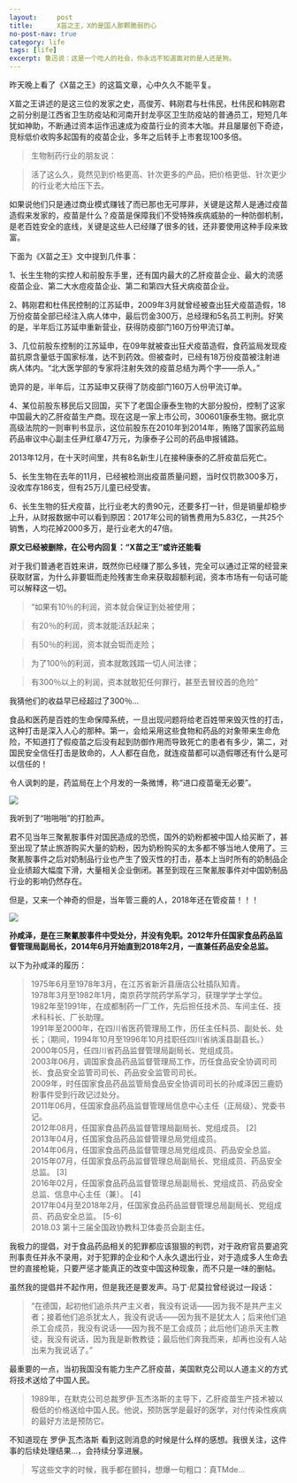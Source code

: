 ```yaml
---
layout:     post
title:      X苗之王，X的是国人那颗脆弱的心
no-post-nav: true
category: life
tags: [life]
excerpt: 鲁迅说：这是一个吃人的社会，你永远不知道面对的是人还是狗。
---
```


昨天晚上看了《X苗之王》的这篇文章，心中久久不能平复。

X苗之王讲述的是这三位的发家之史，高俊芳、韩刚君与杜伟民，杜伟民和韩刚君之前分别是江西省卫生防疫站和河南开封龙亭区卫生防疫站的普通员工，短短几年犹如神助，不断通过资本运作迅速成为疫苗行业的资本大咖。并且屡屡创下奇迹，竞标低价收购多起国有的疫苗企业，多年之后转手上市套现100多倍。

>生物制药行业的朋友说：

>活了这么久，竟然见到价格更高、针次更多的产品，把价格更低、针次更少的行业老大给压下去。

如果说他们只是通过商业模式赚钱了而已那也无可厚非，关键是这帮人是通过疫苗造假来发家的，疫苗是什么？疫苗是保障我们不受特殊疾病威胁的一种防御机制，是老百姓安全的底线，关键是这些人已经赚了很多的钱，还非要使用这种手段来致富。

下面为《X苗之王》文中提到几件事：

1、长生生物的实控人和前股东手里，还有国内最大的乙肝疫苗企业、最大的流感疫苗企业、第二大水痘疫苗企业、第二和第四大狂犬病疫苗企业。

2、韩刚君和杜伟民控制的江苏延申，2009年3月就曾经被查出狂犬疫苗造假，18万份疫苗全部已经注入病人体中，最后罚金300万，总经理和5名员工判刑。好笑的是，半年后江苏延申重新营业，获得防疫部门160万份甲流订单。


3、几位前股东控制的江苏延申，在09年就被查出狂犬疫苗造假，食药监局发现疫苗抗原含量低于国家标准，达不到药效。但被查时，已经有18万份疫苗被注射进病人体内。“北大医学部的专家将注射失效的疫苗总结为两个字——杀人。”

诡异的是，半年后，江苏延申又获得了防疫部门160万人份甲流订单。

4、某位前股东移民后又回国，买下了老国企康泰生物的大部分股份，控制了这家中国最大的乙肝疫苗生产商。现在这是一家上市公司，300601康泰生物。据北京高级法院的一则审判书显示，这位前股东在2010年到2014年，贿赂了国家药监局药品审议中心副主任尹红章47万元，为康泰子公司的药品申报铺路。

2013年12月，在十天时间里，共有8名新生儿在接种康泰的乙肝疫苗后死亡。

5、长生生物在去年的11月，已经被检测出疫苗质量问题，当时仅罚款300多万，没收库存186支，但有25万儿童已经受害。

6、长生生物的狂犬疫苗，比行业老大的贵90元，还要多打一针，但是销量却稳步上升，从财报数据中可以看到原因：2017年公司的销售费用为5.83亿，一共25个销售，人均花掉2000多万，是行业老大的47倍。

**原文已经被删除，在公号内回复：“X苗之王”或许还能看**

对于我们普通老百姓来讲，既然你已经赚了那么多钱，完全可以通过正常的经营来获取财富，为什么非要铤而走险残害生命来获取超额利润，资本市场有一句话可能可以解释这一切。

> “如果有10％的利润，资本就会保证到处被使用；

> 有20％的利润，资本就能活跃起来；

> 有50％的利润，资本就会铤而走险；

> 为了100％的利润，资本就敢践踏一切人间法律；

> 有300％以上的利润，资本就敢犯任何罪行，甚至去冒绞首的危险” 

我猜他们的收益早已经超过了300％...

食品和医药是百姓的生命保障系统，一旦出现问题将给老百姓带来毁灭性的打击，这种打击是深入人心的那种。第一，会给采用这些食物和药品的对象带来生命危险，不知道打了假疫苗之后没有起到防御作用而导致死亡的患者有多少，第二，对国民安全信任打击是致命的，人人都在自危，就连疫苗都可以造假哪还有什么是可以信任的！

令人讽刺的是，药监局在上个月发的一条微博，称“进口疫苗毫无必要”。

![](https://785721099.github.io/assets/images/2018/life/yiyaoju.png)

我听到了“啪啪啪”的打脸声。

君不见当年三聚氰胺事件对国民造成的恐慌，国外的奶粉都被中国人给买断了，甚至出现了禁止旅游购买大量的奶粉，因为奶粉购买的太多都不够当地人使用了。三聚氰胺事件之后对奶制品行业也产生了毁灭性的打击，基本上当时所有的奶制品企业业绩超大幅度下滑，大量相关企业倒闭。甚至到现在三聚氰胺事件对中国奶制品行业的影响仍然存在。

但是，又来一个神奇的但是，当年管三鹿的人，2018年还在管疫苗！！！

![](https://785721099.github.io/assets/images/2018/life/suixianze1.jpg)

**孙咸泽，是在三聚氰胺事件中受处分，并没有免职。2012年升任国家食品药品监督管理局副局长，2014年6月开始直到2018年2月，一直兼任药品安全总监。**

以下为孙咸泽的履历：

> 1975年6月至1978年3月，在江苏省新沂县唐店公社插队知青。  
> 1978年3月至1982年1月，南京药学院药学系学习，获理学学士学位。  
> 1982年至1991年，在成都制药一厂工作，先后担任技术员、车间主任、技术科科长、厂长助理。  
> 1991年至2000年，在四川省医药管理局工作，历任主任科员、副处长、处长；（期间，1994年10月至1996年10月挂职任四川省纳溪县副县长。）  
> 2000年05月，任四川省药品监督管理局副局长、党组成员。  
> 2003年06月，调国家食品药品监督管理局工作，历任食品安全协调司司长、食品安全监管司司长、药品安全监管司司长。  
> 2009年，时任国家食品药品监管局食品安全协调司司长的孙咸泽因三鹿奶粉事件受到行政记过处分。  
> 2011年06月，任国家食品药品监督管理局信息中心主任（正局级）、党委书记。  
> 2012年08月，任国家食品药品监督管理局副局长、党组成员。 [2]   
> 2013年04月，任国家食品药品监督管理总局党组成员。  
> 2014年06月，任国家食品药品监督管理总局党组成员、药品安全总监。  
> 2015年07月，任国家食品药品监督管理总局副局长、党组成员、药品安全总监。 [3]   
> 2016年02月，任国家食品药品监督管理总局副局长、党组成员、药品安全总监、信息中心主任（兼）。 [4]   
> 2017年04月至2018年2月，任国家食品药品监督管理总局副局长、党组成员、药品安全总监。 [5-6]   
> 2018.03 第十三届全国政协教科卫体委员会副主任。  

我极力的提倡，对于食品药品相关的犯罪都应该狠狠的判罚，对于政府官员要追究刑事责任并永不录用，对于犯罪的企业和个人永久退出行业，对于造成多人生命去世的直接枪毙，只要严惩才能真正的改变中国这种现象，而不只是一味的删帖。

虽然我的提倡并不起作用，但是我还是要发声。马丁·尼莫拉曾经说过一段话：

> “在德国，起初他们追杀共产主义者，我没有说话——因为我不是共产主义者；接着他们追杀犹太人，我没有说话——因为我不是犹太人；后来他们追杀工会成员，我没有说话——因为我不是工会成员；此后他们追杀天主教徒，我没有说话，因为我是新教教徒；最后他们奔我而来，却再也没有人站出来为我说话了。” 

最重要的一点，当初我国没有能力生产乙肝疫苗，美国默克公司以人道主义的方式将技术送给了中国人民。

> 1989年，在默克公司总裁罗伊·瓦杰洛斯的主导下，乙肝疫苗生产技术被以极低的价格送给中国人民。他说，预防医学是最好的医学，对付传染性疾病的最好方法是预防它。

不知道现在 罗伊·瓦杰洛斯 看到这则消息的时候是什么样的感想。我很关注，这件事的后续处理结果...，会持续分享进展。

>写这些文字的时候，我手都在颤抖，想爆一句粗口：真TMde...












